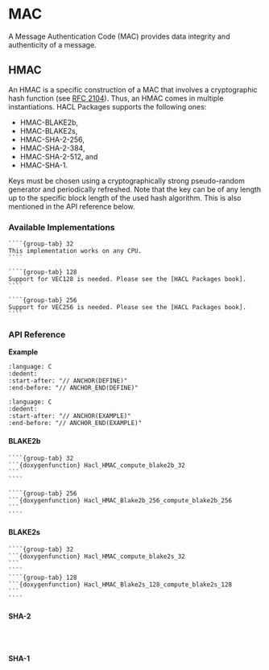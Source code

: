 # MAC

A Message Authentication Code (MAC) provides data integrity and authenticity of a message.

## HMAC

An HMAC is a specific construction of a MAC that involves a cryptographic hash function (see [RFC 2104]).
Thus, an HMAC comes in multiple instantiations.
HACL Packages supports the following ones:

* HMAC-BLAKE2b,
* HMAC-BLAKE2s,
* HMAC-SHA-2-256,
* HMAC-SHA-2-384,
* HMAC-SHA-2-512, and
* HMAC-SHA-1.

Keys must be chosen using a cryptographically strong pseudo-random generator and periodically refreshed.
Note that the key can be of any length up to the specific block length of the used hash algorithm.
This is also mentioned in the API reference below.

### Available Implementations

`````{tabs}
````{group-tab} 32
This implementation works on any CPU.
````

````{group-tab} 128
Support for VEC128 is needed. Please see the [HACL Packages book].
````

````{group-tab} 256
Support for VEC256 is needed. Please see the [HACL Packages book].
````
`````

### API Reference

**Example**


```{literalinclude} ../../../../tests/hmac.cc
:language: C
:dedent:
:start-after: "// ANCHOR(DEFINE)"
:end-before: "// ANCHOR_END(DEFINE)"
```

```{literalinclude} ../../../../tests/hmac.cc
:language: C
:dedent:
:start-after: "// ANCHOR(EXAMPLE)"
:end-before: "// ANCHOR_END(EXAMPLE)"
```

#### BLAKE2b

`````{tabs}
````{group-tab} 32
```{doxygenfunction} Hacl_HMAC_compute_blake2b_32
```
````

````{group-tab} 256
```{doxygenfunction} Hacl_HMAC_Blake2b_256_compute_blake2b_256
```
````
`````

#### BLAKE2s

`````{tabs}
````{group-tab} 32
```{doxygenfunction} Hacl_HMAC_compute_blake2s_32
```
````
````{group-tab} 128
```{doxygenfunction} Hacl_HMAC_Blake2s_128_compute_blake2s_128
```
````
`````

#### SHA-2

```{doxygenfunction} Hacl_HMAC_compute_sha2_256
```

```{doxygenfunction} Hacl_HMAC_compute_sha2_384
```

```{doxygenfunction} Hacl_HMAC_compute_sha2_512
```

#### SHA-1

```{doxygenfunction} Hacl_HMAC_legacy_compute_sha1
```

[hacl packages book]: https://cryspen.com/hacl-packages/algorithms.html
[rfc 2104]: https://www.ietf.org/rfc/rfc2104.txt
